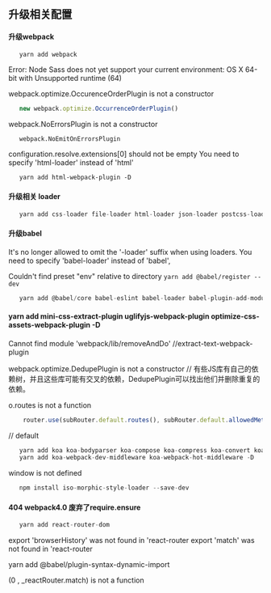 ## 升级相关配置
#### 升级webpack
```js
   yarn add webpack
```
>
  Error: Node Sass does not yet support your current environment: OS X 64-bit with Unsupported runtime (64)

  webpack.optimize.OccurenceOrderPlugin is not a constructor
  ```js
     new webpack.optimize.OccurrenceOrderPlugin()
  ```
  webpack.NoErrorsPlugin is not a constructor
  ```
     webpack.NoEmitOnErrorsPlugin
  ```
  configuration.resolve.extensions[0] should not be empty
  You need to specify 'html-loader' instead of 'html'
  ```
     yarn add html-webpack-plugin -D
  ```
>
#### 升级相关 loader
```js
   yarn add css-loader file-loader html-loader json-loader postcss-loader sass-loader style-loader url-loader node-sass babel-loader
```
#### 升级babel
>
It's no longer allowed to omit the '-loader' suffix when using loaders.
You need to specify 'babel-loader' instead of 'babel',

Couldn't find preset "env" relative to directory
    ```
      yarn add @babel/register --dev
    ```
>
```js
   yarn add @babel/core babel-eslint babel-loader babel-plugin-add-module-exports babel-plugin-transform-runtime babel-polyfill @babel/preset-env @babel/preset-react babel-preset-react-hmre @babel/preset-stage-0 babel-register -D
```
#### yarn add mini-css-extract-plugin uglifyjs-webpack-plugin optimize-css-assets-webpack-plugin -D

####
>
Cannot find module 'webpack/lib/removeAndDo' //extract-text-webpack-plugin
>
>
webpack.optimize.DedupePlugin is not a constructor // 有些JS库有自己的依赖树，并且这些库可能有交叉的依赖，DedupePlugin可以找出他们并删除重复的依赖。
>

o.routes is not a function
```js
    router.use(subRouter.default.routes(), subRouter.default.allowedMethods())
```
// default
```js
   yarn add koa koa-bodyparser koa-compose koa-compress koa-convert koa-json koa-logger koa-router koa-session koa-static koa-views
   yarn add koa-webpack-dev-middleware koa-webpack-hot-middleware -D
```
window is not defined
```js
   npm install iso-morphic-style-loader --save-dev
```
#### 404 webpack4.0  废弃了require.ensure
```js
   yarn add react-router-dom
```
export 'browserHistory' was not found in 'react-router
export 'match' was not found in 'react-router

yarn add @babel/plugin-syntax-dynamic-import

(0 , _reactRouter.match) is not a function
